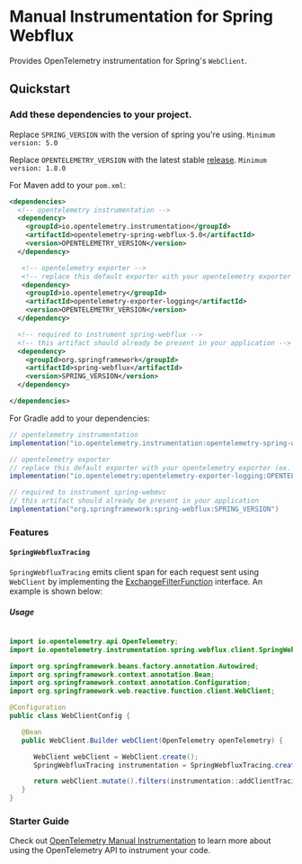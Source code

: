 # Manual Instrumentation for Spring Webflux

Provides OpenTelemetry instrumentation for Spring's `WebClient`.

## Quickstart

### Add these dependencies to your project.

Replace `SPRING_VERSION` with the version of spring you're using.
`Minimum version: 5.0`

Replace `OPENTELEMETRY_VERSION` with the latest stable [release](https://mvnrepository.com/artifact/io.opentelemetry).
`Minimum version: 1.8.0`

For Maven add to your `pom.xml`:

```xml
<dependencies>
  <!-- opentelemetry instrumentation -->
  <dependency>
    <groupId>io.opentelemetry.instrumentation</groupId>
    <artifactId>opentelemetry-spring-webflux-5.0</artifactId>
    <version>OPENTELEMETRY_VERSION</version>
  </dependency>

   <!-- opentelemetry exporter -->
   <!-- replace this default exporter with your opentelemetry exporter (ex. otlp/zipkin/jaeger/..) -->
   <dependency>
    <groupId>io.opentelemetry</groupId>
    <artifactId>opentelemetry-exporter-logging</artifactId>
    <version>OPENTELEMETRY_VERSION</version>
  </dependency>

  <!-- required to instrument spring-webflux -->
  <!-- this artifact should already be present in your application -->
  <dependency>
    <groupId>org.springframework</groupId>
    <artifactId>spring-webflux</artifactId>
    <version>SPRING_VERSION</version>
  </dependency>

</dependencies>
```

For Gradle add to your dependencies:

```groovy
// opentelemetry instrumentation
implementation("io.opentelemetry.instrumentation:opentelemetry-spring-webflux-5.0:OPENTELEMETRY_VERSION")

// opentelemetry exporter
// replace this default exporter with your opentelemetry exporter (ex. otlp/zipkin/jaeger/..)
implementation("io.opentelemetry:opentelemetry-exporter-logging:OPENTELEMETRY_VERSION")

// required to instrument spring-webmvc
// this artifact should already be present in your application
implementation("org.springframework:spring-webflux:SPRING_VERSION")
```

### Features

#### `SpringWebfluxTracing`

`SpringWebfluxTracing` emits client span for each request sent using `WebClient` by implementing
the [ExchangeFilterFunction](https://docs.spring.io/spring/docs/current/javadoc-api/org/springframework/web/reactive/function/client/ExchangeFilterFunction.html)
interface. An example is shown below:

##### Usage

```java

import io.opentelemetry.api.OpenTelemetry;
import io.opentelemetry.instrumentation.spring.webflux.client.SpringWebfluxTracing;

import org.springframework.beans.factory.annotation.Autowired;
import org.springframework.context.annotation.Bean;
import org.springframework.context.annotation.Configuration;
import org.springframework.web.reactive.function.client.WebClient;

@Configuration
public class WebClientConfig {

   @Bean
   public WebClient.Builder webClient(OpenTelemetry openTelemetry) {

      WebClient webClient = WebClient.create();
      SpringWebfluxTracing instrumentation = SpringWebfluxTracing.create(openTelemetry);

      return webClient.mutate().filters(instrumentation::addClientTracingFilter);
   }
}
```

### Starter Guide

Check out [OpenTelemetry Manual Instrumentation](https://opentelemetry.io/docs/instrumentation/java/manual/) to learn more about
using the OpenTelemetry API to instrument your code.
